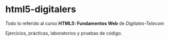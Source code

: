 # html5-digitalers

Todo lo referido al curso **HTML5: Fundamentos Web**  de *Digitales-Telecom*

Ejercicios, prácticas, laboratorios y pruebas de código.
